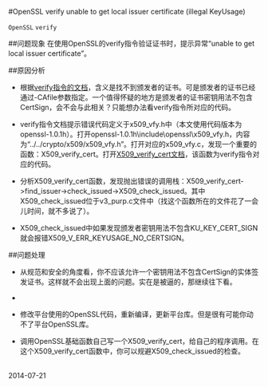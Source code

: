 
#OpenSSL verify unable to get local issuer certificate (illegal KeyUsage)

`OpenSSL` `verify`

##问题现象
在使用OpenSSL的verify指令验证证书时，提示异常“unable to get local issuer certificate”。

##原因分析
* 根据[verify指令的文档](http://www.openssl.org/docs/apps/verify.html "verify指令的文档")，含义是找不到颁发者的证书。可是颁发者的证书已经通过-CAfile参数指定。一个值得怀疑的地方是颁发者的证书密钥用法不包含CertSign，会不会与此相关？只能想办法看verify指令所对应的代码。

* verify指令文档提示错误代码定义于x509\_vfy.h中（本文使用代码版本为openssl-1.0.1h）。打开openssl-1.0.1h\include\openssl\x509\_vfy.h，内容为“../../crypto/x509/x509\_vfy.h”。打开对应的x509\_vfy.c，发现一个重要的函数：X509\_verify\_cert。打开[X509\_verify\_cert文档](http://www.openssl.org/docs/crypto/X509_verify_cert.html "X509_verify_cert文档")，该函数为verify指令对应的代码。

* 分析X509\_verify\_cert函数，发现抛出错误的调用栈：X509\_verify\_cert->find\_issuer->check\_issued->X509\_check\_issued。其中X509\_check\_issued位于v3_purp.c文件中（找这个函数所在的文件花了一会儿时间，就不多说了）。

* X509\_check\_issued中如果发现颁发者密钥用法不包含KU\_KEY\_CERT\_SIGN就会报错X509\_V\_ERR\_KEYUSAGE\_NO_CERTSIGN。



##问题处理
* 从规范和安全的角度看，你不应该允许一个密钥用法不包含CertSign的实体签发证书。这样就不会出现上面的问题。实在是被逼的，那继续往下看。
*
* 修改平台使用的OpenSSL代码，重新编译，更新平台库。但是很有可能你动不了平台OpenSSL库。

* 调用OpenSSL基础函数自己写一个X509\_verify\_cert，给自己的程序调用。在这个X509\_verify\_cert函数中，你可以规避X509\_check_issued的检查。

<br>2014-07-21
